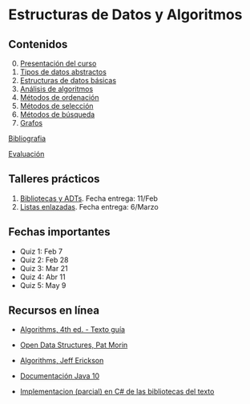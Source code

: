 # Estructuras de Datos y Algoritmos

## Contenidos  

0. [Presentación del curso](slides/00.1-Presentacion.pdf)  
1. [Tipos de datos abstractos](1-ADT/index.html)  
2. [Estructuras de datos básicas](2-EST/index.html)  
3. [Análisis de algoritmos](3-ANA/index.html)  
4. [Métodos de ordenación](4-ORD/index.html)  
5. [Métodos de selección](5-SEL/index.html)  
6. [Métodos de búsqueda](6-BUS/index.html)  
7. [Grafos](7-GRA/index.html)  

[Bibliografia](bibliografia.html)

[Evaluación](evaluacion.html)

## Talleres prácticos  

1. [Bibliotecas y ADTs](talleres/Taller1-201910.pdf). Fecha entrega: 11/Feb
2. [Listas enlazadas](talleres/Taller2-201910.pdf). Fecha entrega: 6/Marzo

## Fechas importantes

- Quiz 1: Feb 7
- Quiz 2: Feb 28
- Quiz 3: Mar 21
- Quiz 4: Abr 11
- Quiz 5: May 9


## Recursos en línea

- [Algorithms, 4th ed. - Texto guía](https://algs4.cs.princeton.edu/home/)

- [Open Data Structures, Pat Morin](http://opendatastructures.org/)

- [Algorithms, Jeff Erickson](http://jeffe.cs.illinois.edu/teaching/algorithms/)

- [Documentación Java 10](https://docs.oracle.com/javase/10/)

- [Implementacion (parcial) en C# de las bibliotecas del texto](https://github.com/angellaa/algs4)


